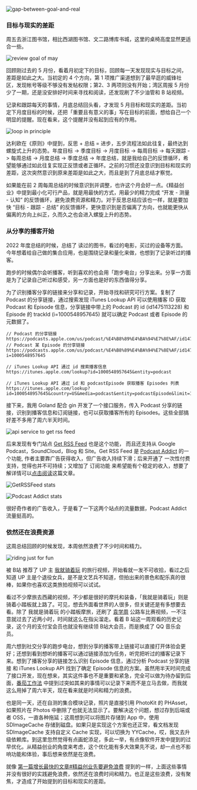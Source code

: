
![gap-between-goal-and-real](https://circle-picgo.oss-cn-shanghai.aliyuncs.com/img/CleanShot%202023-06-04%20at%2022.07.49@2x.png)

### 目标与现实的差距

周五去浙江图书馆，相比西湖图书馆、文二路博库书城，这里的桌椅高度显然更适合一些。

![review goal of may](https://circle-picgo.oss-cn-shanghai.aliyuncs.com/img/CleanShot%202023-06-04%20at%2022.59.57@2x.png)

回顾刚过去的 5 月份，看着月初定下的目标，回顾每一天发现现实与目标之间，差距是如此之大。当初定的 4 个方向，第 1 项推广渠道想到了最早逛的威锋社区，发现帐号等级不够没有发帖权限；第2、3 两项则没有开始；湾区周报 5 月份少了一期，还是没安排好时间来寻找和阅读，还发现刷了不少油管和 B 站视频。

记录和跟踪每天的事情，月底总结回头看，才发现 5 月目标和现实的差距。当初定下月度目标的时候，还把「重要且有意义的事」写在目标的前面，想给自己一个明显的提醒。现在看来，这个提醒并没有起到应有的作用。

![loop in principle](https://circle-picgo.oss-cn-shanghai.aliyuncs.com/img/CleanShot%202023-06-04%20at%2022.00.17@2x.png)

达利欧在《原则》中提到，反思 + 总结 = 进步，五步流程法如此往复，最终达到螺旋式上升的态势。年度目标 -> 季度目标 -> 月度目标 -> 每周目标 -> 每天跟踪 -> 每周总结 -> 月度总结 -> 季度总结 -> 年度总结，就是我给自己的反馈循环，希望能够通过如此往复实现正反馈或者正循环。之前的习惯还没意识到目标和现实的差距，这次突然意识到原来差距是如此之大，而且是到了月底总结才察觉。

如果能在前 2 周每周总结的时候意识到并调整，也许这个月会好一点。《精益创业》中提到最小化可行产品，就是用最快的方式，用最少的精力完成 “开发 - 测量 - 认知” 的反馈循环，避免浪费资源和精力。对于反思总结应该也一样，就是要加快 “目标 - 跟踪 - 总结” 的反馈循环，更快意识到是否偏离了方向，也就能更快从偏离的方向上纠正，久而久之也会进入螺旋上升的态势。

### 从分享的播客开始

2022 年度总结的时候，总结了 读过的图书，看过的电影，买过的设备等方面。今年想着给自己做的集合应用，也是围绕记录和量化来做，也想到了记录听过的播客。

跑步的时候偶尔会听播客，听到喜欢的也会用「跑步电台」分享出来。分享一方面是为了记录自己听过和感受，另一方面也是好的东西值得分享。

为了识别播客分享的链接来分享和记录，开始寻找和研究可行方案。复制了 Podcast 的分享链接，通过搜索发现 iTunes Lookup API 可以使用播客 ID 获取 Podcast 和 Episode 信息，分享链接中带上的 Podcast 的 id (id1475113228) 和 Episode 的 trackId (i=1000548957645) 就可以确定  Podcast 或者 Episode 的元数据了。

```text
// Podcast 的分享链接
https://podcasts.apple.com/us/podcast/%E4%B8%89%E4%BA%94%E7%8E%AF/id1475113228
// Podcast 某 Episode 的分享链接
https://podcasts.apple.com/us/podcast/%E4%B8%89%E4%BA%94%E7%8E%AF/id1475113228?i=1000548957645

// iTunes Lookup API 通过 id 搜索播客信息
https://itunes.apple.com/lookup?id=1000548957645&entity=podcast

// iTunes Lookup API 通过 id 和 podcastEpisode 获取播客 Episodes 列表
https://itunes.apple.com/lookup?id=1000548957645&country=US&media=podcast&entity=podcastEpisode&limit=100
```

接下来，我用 Goland 配合 gin 开发了一个接口服务，传入 Podcast 分享的链接，识别到播客信息和订阅链接，也可以获取播客所有的 Episodes。这些全部搞好差不多用了周六半天时间。

![api service to get rss feed](https://circle-picgo.oss-cn-shanghai.aliyuncs.com/img/CleanShot%202023-06-04%20at%2016.47.25@2x.png)

后来发现有专门站点 [Get RSS Feed](https://cmcn.me/link?target=https://getrssfeed.com/) 也是这个功能， 而且还支持从 Google Podcast，SoundCloud，Blog 和 Site。Get RSS Feed 是 [Podcast Addict](https://cmcn.me/link?target=https://podcastaddict.com/) 的一个功能, 作者主要靠广告获得收入，但广告收入持续下滑；后来开通了 一次性付费 支持，觉得也并不可持续；又增加了 订阅功能 来希望能有个稳定的收入，想要了解详情可以[点击阅读](https://podcastaddict.com/premium)这篇文章。

![GetRSSFeed stats](https://circle-picgo.oss-cn-shanghai.aliyuncs.com/img/CleanShot%202023-06-04%20at%2016.49.27@2x.png)

![Podcast Addict stats](https://circle-picgo.oss-cn-shanghai.aliyuncs.com/img/CleanShot%202023-06-04%20at%2016.50.56@2x.png)

很好奇作者的广告收入，于是看了一下这两个站点的流量数据，Podcast Addict 流量挺高的。

### 依然还在浪费资源

这周总结回顾的时候发现，本周依然浪费了不少时间和精力。

![riding just for fun](https://circle-picgo.oss-cn-shanghai.aliyuncs.com/img/CleanShot%202023-06-04%20at%2021.08.23@2x.png)

被 B站 推荐了 UP 主 [我就骑着玩](https://cmcn.me/link?target=https://space.bilibili.com/1493959577) 的旅行视频，开始看就一发不可收拾，看过之后知道 UP 主是个退役女兵，是不是文艺兵不知道，但拍出来的景色和配乐真的很棒，如果你也喜欢这类旅拍视频可以试试。

看过不少摩旅去西藏的视频，不少都是很好的摩托和装备，「我就是骑着玩」则是骑着小踏板就上路了。可见，想去外面看世界的人很多，但关键还是有多想要去看。除了 我就是骑着玩 的小踏板摩旅，还刷了 [袁学周](https://cmcn.me/link?target=https://space.bilibili.com/295041700) 公路车比赛视频，一不注意就过去了近两小时，时间就这么在指尖溜走。看着 B 站这一周观看的历史记录，这个月的支付宝会员也就没有继续领 B站大会员，而是换成了 QQ 音乐会员。

周六想到社交分享的跑步电台，想到分享的播客带上链接可以直接打开体验会更好；还想到看到想听的播客可以通过链接添加为任务，听完把听过的播客记录下来。想到了播客分享的链接怎么识别 Episode 信息，通过分析 Podcast 分享的链接 和 iTunes Lookup API 找到了确定 Episode 信息的方案。虽然用半天时间完成了接口开发，现在想来，其实这件事也不是重要和紧急，完全可以做为待办留到后面，[番茄工作法](https://cmcn.me/link?target=https://www.youtube.com/watch?v=c9v4CPaV1s8) 中提到过突如其来的事情可以记录下来而不是立马去做，而我就这么用掉了周六半天，现在看来就是时间和精力的浪费。

也是同一天，还在自测的集合模块记录，照片是直接引用 PhotoKit 的 PHAsset，如果照片在 Photos 中删除了也就无法显示了。要解决这个问题，想过存到后端或者 OSS，一直各种拖延；这周想到可以将图片存储到 App 中，使用 SDImageCache 存储到磁盘。如果只是实现这个方案也还正常，看文档发现 SDImageCache 支持自定义 Cache 实现，可以切换为 YYCache，哎，我又去升级依赖库。到这里忽然觉得有点画蛇添足，多此一举，有点像软件开发中提到的过早优化。从精益创业的角度来考虑，这个优化能有多大效果先不说，却一点也不影响功能和体验，事后想来依然是在浪费。

就像 [第一篇增长最快的文章#精益创业先要避免浪费](https://hagerhu.com/post/2023w21-the-first-most-growth-article/#%E7%B2%BE%E7%9B%8A%E5%88%9B%E4%B8%9A%E5%85%88%E8%A6%81%E9%81%BF%E5%85%8D%E6%B5%AA%E8%B4%B9) 提到的一样，上面这些事情并没有很好的实践避免浪费，依然还在浪费时间和精力。也正是这些浪费，没有聚焦，才造成了开始提到的目标和现实的差距。
